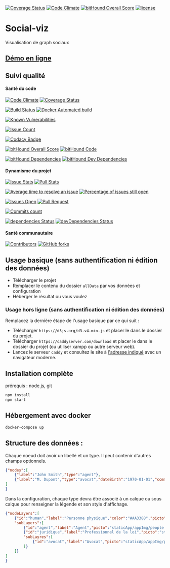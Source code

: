 [![Coverage Status](https://coveralls.io/repos/github/1twitif/social-viz/badge.svg?branch=master)](https://coveralls.io/github/1twitif/social-viz?branch=master)
[![Code Climate](https://codeclimate.com/github/1twitif/social-viz/badges/gpa.svg)](https://codeclimate.com/github/1twitif/social-viz)
[![bitHound Overall Score](https://www.bithound.io/github/1twitif/social-viz/badges/score.svg)](https://www.bithound.io/github/1twitif/social-viz)
[![license](https://img.shields.io/github/license/1twitif/social-viz.svg)](https://github.com/1twitif/social-viz/blob/master/LICENSE)

# Social-viz
Visualisation de graph sociaux

## [Démo en ligne](https://1twitif.github.io/social-viz/)

## Suivi qualité

#### Santé du code

[![Code Climate](https://codeclimate.com/github/1twitif/social-viz/badges/gpa.svg)](https://codeclimate.com/github/1twitif/social-viz)
[![Coverage Status](https://coveralls.io/repos/github/1twitif/social-viz/badge.svg?branch=master)](https://coveralls.io/github/1twitif/social-viz?branch=master)

[![Build Status](https://travis-ci.org/1twitif/social-viz.svg?branch=master)](https://travis-ci.org/1twitif/social-viz)
[![Docker Automated build](https://img.shields.io/docker/automated/1twitif/social-viz.svg)](https://hub.docker.com/r/1twitif/social-viz/)

[![Known Vulnerabilities](https://snyk.io/test/github/1twitif/social-viz/badge.svg)](https://snyk.io/test/github/1twitif/social-viz/)

[![Issue Count](https://codeclimate.com/github/1twitif/social-viz/badges/issue_count.svg)](https://codeclimate.com/github/1twitif/social-viz)

[![Codacy Badge](https://api.codacy.com/project/badge/Grade/34309e41bb63406cae117f68e1a41d72)](https://www.codacy.com/app/github_97/social-viz)

[![bitHound Overall Score](https://www.bithound.io/github/1twitif/social-viz/badges/score.svg)](https://www.bithound.io/github/1twitif/social-viz)
[![bitHound Code](https://www.bithound.io/github/1twitif/social-viz/badges/code.svg)](https://www.bithound.io/github/1twitif/social-viz)

[![bitHound Dependencies](https://www.bithound.io/github/1twitif/social-viz/badges/dependencies.svg)](https://www.bithound.io/github/1twitif/social-viz/master/dependencies/npm)
[![bitHound Dev Dependencies](https://www.bithound.io/github/1twitif/social-viz/badges/devDependencies.svg)](https://www.bithound.io/github/1twitif/social-viz/master/dependencies/npm)

#### Dynamisme du projet

[![Issue Stats](https://img.shields.io/issuestats/i/github/1twitif/social-viz.svg)](https://github.com/1twitif/social-viz/issues)
[![Pull Stats](https://img.shields.io/issuestats/p/github/1twitif/social-viz.svg)](https://github.com/1twitif/social-viz/pulls)

[![Average time to resolve an issue](http://isitmaintained.com/badge/resolution/1twitif/social-viz.svg)](http://isitmaintained.com/project/1twitif/social-viz "Average time to resolve an issue")
[![Percentage of issues still open](http://isitmaintained.com/badge/open/1twitif/social-viz.svg)](http://isitmaintained.com/project/1twitif/social-viz "Percentage of issues still open")

[![Issues Open](https://img.shields.io/github/issues/1twitif/social-viz.svg)](https://github.com/1twitif/social-viz/issues)
[![Pull Request](https://img.shields.io/github/issues-pr/1twitif/social-viz.svg)](https://github.com/1twitif/social-viz/pulls)

[![Commits count](https://img.shields.io/github/commits-since/1twitif/social-viz/start.svg)](https://github.com/1twitif/social-viz/graphs/commit-activity)

[![dependencies Status](https://david-dm.org/1twitif/social-viz/status.svg)](https://david-dm.org/1twitif/social-viz)
[![devDependencies Status](https://david-dm.org/1twitif/social-viz/dev-status.svg)](https://david-dm.org/1twitif/social-viz?type=dev)

#### Santé communautaire
 
[![Contributors](https://img.shields.io/github/contributors/1twitif/social-viz.svg)](https://github.com/1twitif/social-viz/graphs/contributors)
[![GitHub forks](https://img.shields.io/github/forks/1twitif/social-viz.svg)](https://github.com/1twitif/social-viz/network)

## Usage basique (sans authentification ni édition des données)

- Télécharger le projet
- Remplacer le contenu du dossier `allData` par vos données et configuration
- Héberger le résultat ou vous voulez

### Usage hors ligne (sans authentification ni édition des données)

Remplacez la dernière étape de l'usage basique par ce qui suit :

- Télécharger `https://d3js.org/d3.v4.min.js` et placer le dans le dossier du projet.
- Télécharger `https://caddyserver.com/download` et placer le dans le dossier du projet (ou utiliser xampp ou autre serveur web).
- Lancez le serveur `caddy` et consultez le site à [l'adresse indiqué](http://localhost:2015/) avec un navigateur moderne.

## Installation complète

prérequis : node.js, git

```sh
npm install
npm start
```

## Hébergement avec docker

```bash
docker-compose up
```

## Structure des données :
Chaque noeud doit avoir un libellé et un type. Il peut contenir d'autres champs optionnels.
```json
{"nodes":[
	{"label":"John Smith","type":"agent"},
	{"label":"M. Dupont","type":"avocat","dateBirth":"1970-01-01","comment":"# M. Dupont\n ## Sa vie\n ## Son oeuvre\ ..."}
]
}
```
Dans la configuration, chaque type devra être associé à un calque ou sous calque pour renseigner la légende et son style d'affichage.
```json
{"nodeLayers":[
	{"id":"human","label":"Personne physique","color":"#AA3388","picto":"staticApp/appImg/people.svg",
	"subLayers":[
		{"id":"agent","label":"Agent","picto":"staticApp/appImg/people.svg"},
		{"id":"juridique","label":"Professionnel de la loi","picto":"staticApp/appImg/people.svg",
		"subLayres":[
			{"id":"avocat","label":"Avocat","picto":"staticApp/appImg/people.svg"}
		]}
	]}
]
}
```
